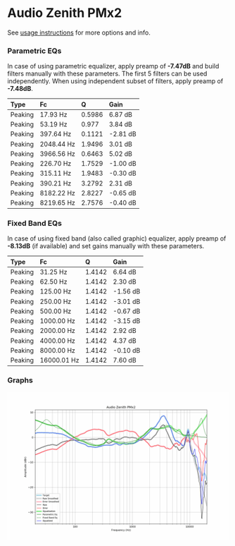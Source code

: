 # Audio Zenith PMx2
See [usage instructions](https://github.com/jaakkopasanen/AutoEq#usage) for more options and info.

### Parametric EQs
In case of using parametric equalizer, apply preamp of **-7.47dB** and build filters manually
with these parameters. The first 5 filters can be used independently.
When using independent subset of filters, apply preamp of **-7.48dB**.

| Type    | Fc         |      Q | Gain     |
|:--------|:-----------|:-------|:---------|
| Peaking | 17.93 Hz   | 0.5986 | 6.87 dB  |
| Peaking | 53.19 Hz   | 0.977  | 3.84 dB  |
| Peaking | 397.64 Hz  | 0.1121 | -2.81 dB |
| Peaking | 2048.44 Hz | 1.9496 | 3.01 dB  |
| Peaking | 3966.56 Hz | 0.6463 | 5.02 dB  |
| Peaking | 226.70 Hz  | 1.7529 | -1.00 dB |
| Peaking | 315.11 Hz  | 1.9483 | -0.30 dB |
| Peaking | 390.21 Hz  | 3.2792 | 2.31 dB  |
| Peaking | 8182.22 Hz | 2.8227 | -0.65 dB |
| Peaking | 8219.65 Hz | 2.7576 | -0.40 dB |

### Fixed Band EQs
In case of using fixed band (also called graphic) equalizer, apply preamp of **-8.13dB**
(if available) and set gains manually with these parameters.

| Type    | Fc          |      Q | Gain     |
|:--------|:------------|:-------|:---------|
| Peaking | 31.25 Hz    | 1.4142 | 6.64 dB  |
| Peaking | 62.50 Hz    | 1.4142 | 2.30 dB  |
| Peaking | 125.00 Hz   | 1.4142 | -1.56 dB |
| Peaking | 250.00 Hz   | 1.4142 | -3.01 dB |
| Peaking | 500.00 Hz   | 1.4142 | -0.67 dB |
| Peaking | 1000.00 Hz  | 1.4142 | -3.15 dB |
| Peaking | 2000.00 Hz  | 1.4142 | 2.92 dB  |
| Peaking | 4000.00 Hz  | 1.4142 | 4.37 dB  |
| Peaking | 8000.00 Hz  | 1.4142 | -0.10 dB |
| Peaking | 16000.01 Hz | 1.4142 | 7.60 dB  |

### Graphs
![](./Audio%20Zenith%20PMx2.png)